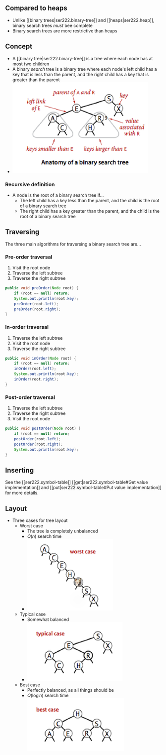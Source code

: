 
## Compared to heaps

- Unlike [[binary trees|ser222.binary-tree]] and [[heaps|ser222.heap]], binary search trees *must* bee complete
- Binary search trees are more restrictive than heaps

## Concept

- A [[binary tree|ser222.binary-tree]] is a tree where each node has at most two children
- A binary *search* tree is a binary tree where each node's left child has a key that is less than the parent, and the right child has a key that is greater than the parent
- ![](/assets/images/2022-03-23-10-48-39.png)

### Recursive definition

- A node is the root of a binary search tree if...
    - The left child has a key less than the parent, and the child is the root of a binary search tree
    - The right child has a key greater than the parent, and the child is the root of a binary search tree
## Traversing

The three main algorithms for traversing a binary search tree are...

### Pre-order traversal

1. Visit the root node
2. Traverse the left subtree
3. Traverse the right subtree

```java
public void preOrder(Node root) {
    if (root == null) return;
    System.out.println(root.key);
    preOrder(root.left);
    preOrder(root.right);
}
```

### In-order traversal

1. Traverse the left subtree
2. Visit the root node
3. Traverse the right subtree

```java
public void inOrder(Node root) {
    if (root == null) return;
    inOrder(root.left);
    System.out.println(root.key);
    inOrder(root.right);
}
```

### Post-order traversal

1. Traverse the left subtree
2. Traverse the right subtree
3. Visit the root node

```java
public void postOrder(Node root) {
    if (root == null) return;
    postOrder(root.left);
    postOrder(root.right);
    System.out.println(root.key);
}
```

## Inserting

See the [[ser222.symbol-table]] [[get|ser222.symbol-table#Get value implementation]] and [[put|ser222.symbol-table#Put value implementation]] for more details.

## Layout

- Three cases for tree layout
    - Worst case
        - The tree is completely unbalanced
        - $O(n)$ search time
        - ![](/assets/images/2022-03-23-11-19-46.png)
    - Typical case
        - Somewhat balanced
        - ![](/assets/images/2022-03-23-11-20-25.png)
    - Best case
        - Perfectly balanced, as all things should be
        - $O(\log n)$ search time
        ![](/assets/images/2022-03-23-11-20-57.png)